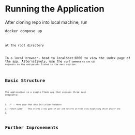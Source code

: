 # Running the Application

After cloning repo into local machine, run 

<code>docker compose up<code> 

at the root directory
  
In a local browser, head to localhost:8000 to view the index page of the app. Alternatively, use the <code>curl<code> 
command to set GET requests to the end-points listed in the next section. 
  
# Basic Structure
  
  The application is a simple Flask app that exposes three main endpoints:
  
    1. '/' -- Home page that (Re) Initializes Database 
  
    2. '/start-game' -- This starts a new game of war and returns an html view displaying which player one
  
    3. 


# Further Improvements
